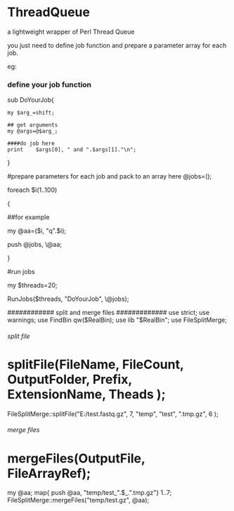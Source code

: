 # ThreadQueue
a lightweight wrapper of Perl Thread Queue

you just need to define job function and prepare a parameter array for each job.


eg:


### define your job function

sub DoYourJob{

	my $arg_=shift;
	
	## get arguments 
	my @args=@$arg_; 
	
	####do job here
	print    $args[0], " and ".$args[1]."\n";
	 
}

#prepare parameters for each job and pack to an array here
@jobs=(); 

foreach $i(1..100)

{

  ##for example
  
  my @aa=($i, "q".$i);
  
  push @jobs, \\@aa; 
  
}


#run jobs

my $threads=20;

RunJobs($threads, "DoYourJob", \\@jobs);



############ split and merge files #############
use strict;
use warnings;
use  FindBin qw($RealBin);
use  lib "$RealBin";
use  FileSplitMerge;
###### split file ########
# splitFile(FileName, FileCount, OutputFolder, Prefix, ExtensionName, Theads );
FileSplitMerge::splitFile("E:/test.fastq.gz", 7,  "temp", "test", ".tmp.gz", 6 );

###### merge files ########
# mergeFiles(OutputFile, FileArrayRef);
my @aa;
map{ push @aa, "temp/test_".$_.".tmp.gz"} 1..7;
FileSplitMerge::mergeFiles("temp/test.gz", \@aa);

